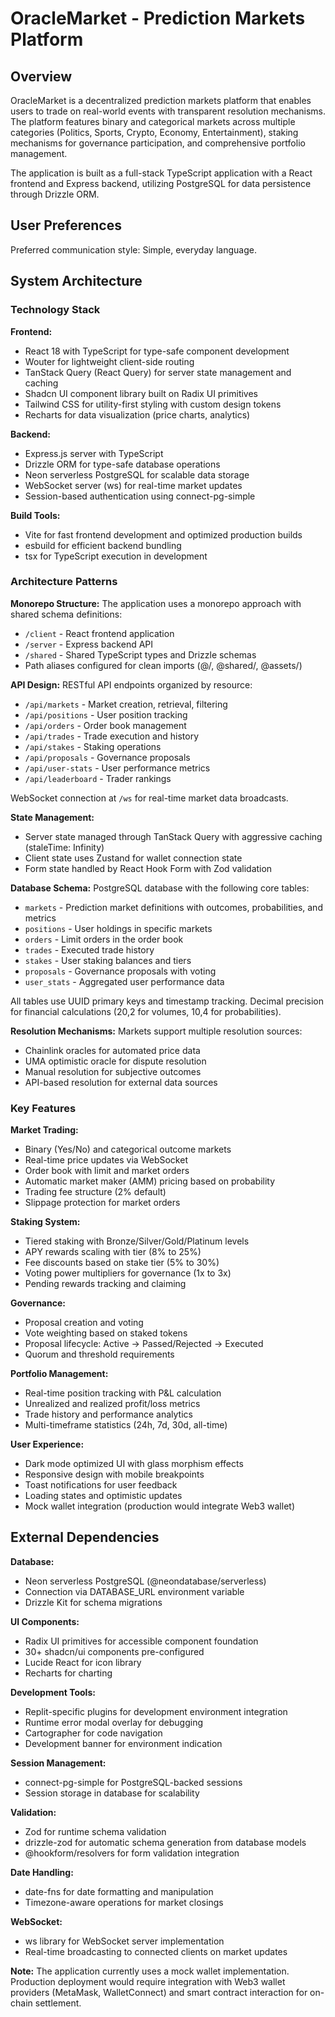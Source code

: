 # OracleMarket - Prediction Markets Platform

## Overview

OracleMarket is a decentralized prediction markets platform that enables users to trade on real-world events with transparent resolution mechanisms. The platform features binary and categorical markets across multiple categories (Politics, Sports, Crypto, Economy, Entertainment), staking mechanisms for governance participation, and comprehensive portfolio management.

The application is built as a full-stack TypeScript application with a React frontend and Express backend, utilizing PostgreSQL for data persistence through Drizzle ORM.

## User Preferences

Preferred communication style: Simple, everyday language.

## System Architecture

### Technology Stack

**Frontend:**
- React 18 with TypeScript for type-safe component development
- Wouter for lightweight client-side routing
- TanStack Query (React Query) for server state management and caching
- Shadcn UI component library built on Radix UI primitives
- Tailwind CSS for utility-first styling with custom design tokens
- Recharts for data visualization (price charts, analytics)

**Backend:**
- Express.js server with TypeScript
- Drizzle ORM for type-safe database operations
- Neon serverless PostgreSQL for scalable data storage
- WebSocket server (ws) for real-time market updates
- Session-based authentication using connect-pg-simple

**Build Tools:**
- Vite for fast frontend development and optimized production builds
- esbuild for efficient backend bundling
- tsx for TypeScript execution in development

### Architecture Patterns

**Monorepo Structure:**
The application uses a monorepo approach with shared schema definitions:
- `/client` - React frontend application
- `/server` - Express backend API
- `/shared` - Shared TypeScript types and Drizzle schemas
- Path aliases configured for clean imports (@/, @shared/, @assets/)

**API Design:**
RESTful API endpoints organized by resource:
- `/api/markets` - Market creation, retrieval, filtering
- `/api/positions` - User position tracking
- `/api/orders` - Order book management
- `/api/trades` - Trade execution and history
- `/api/stakes` - Staking operations
- `/api/proposals` - Governance proposals
- `/api/user-stats` - User performance metrics
- `/api/leaderboard` - Trader rankings

WebSocket connection at `/ws` for real-time market data broadcasts.

**State Management:**
- Server state managed through TanStack Query with aggressive caching (staleTime: Infinity)
- Client state uses Zustand for wallet connection state
- Form state handled by React Hook Form with Zod validation

**Database Schema:**
PostgreSQL database with the following core tables:
- `markets` - Prediction market definitions with outcomes, probabilities, and metrics
- `positions` - User holdings in specific markets
- `orders` - Limit orders in the order book
- `trades` - Executed trade history
- `stakes` - User staking balances and tiers
- `proposals` - Governance proposals with voting
- `user_stats` - Aggregated user performance data

All tables use UUID primary keys and timestamp tracking. Decimal precision for financial calculations (20,2 for volumes, 10,4 for probabilities).

**Resolution Mechanisms:**
Markets support multiple resolution sources:
- Chainlink oracles for automated price data
- UMA optimistic oracle for dispute resolution
- Manual resolution for subjective outcomes
- API-based resolution for external data sources

### Key Features

**Market Trading:**
- Binary (Yes/No) and categorical outcome markets
- Real-time price updates via WebSocket
- Order book with limit and market orders
- Automatic market maker (AMM) pricing based on probability
- Trading fee structure (2% default)
- Slippage protection for market orders

**Staking System:**
- Tiered staking with Bronze/Silver/Gold/Platinum levels
- APY rewards scaling with tier (8% to 25%)
- Fee discounts based on stake tier (5% to 30%)
- Voting power multipliers for governance (1x to 3x)
- Pending rewards tracking and claiming

**Governance:**
- Proposal creation and voting
- Vote weighting based on staked tokens
- Proposal lifecycle: Active → Passed/Rejected → Executed
- Quorum and threshold requirements

**Portfolio Management:**
- Real-time position tracking with P&L calculation
- Unrealized and realized profit/loss metrics
- Trade history and performance analytics
- Multi-timeframe statistics (24h, 7d, 30d, all-time)

**User Experience:**
- Dark mode optimized UI with glass morphism effects
- Responsive design with mobile breakpoints
- Toast notifications for user feedback
- Loading states and optimistic updates
- Mock wallet integration (production would integrate Web3 wallet)

## External Dependencies

**Database:**
- Neon serverless PostgreSQL (@neondatabase/serverless)
- Connection via DATABASE_URL environment variable
- Drizzle Kit for schema migrations

**UI Components:**
- Radix UI primitives for accessible component foundation
- 30+ shadcn/ui components pre-configured
- Lucide React for icon library
- Recharts for charting

**Development Tools:**
- Replit-specific plugins for development environment integration
- Runtime error modal overlay for debugging
- Cartographer for code navigation
- Development banner for environment indication

**Session Management:**
- connect-pg-simple for PostgreSQL-backed sessions
- Session storage in database for scalability

**Validation:**
- Zod for runtime schema validation
- drizzle-zod for automatic schema generation from database models
- @hookform/resolvers for form validation integration

**Date Handling:**
- date-fns for date formatting and manipulation
- Timezone-aware operations for market closings

**WebSocket:**
- ws library for WebSocket server implementation
- Real-time broadcasting to connected clients on market updates

**Note:** The application currently uses a mock wallet implementation. Production deployment would require integration with Web3 wallet providers (MetaMask, WalletConnect) and smart contract interaction for on-chain settlement.